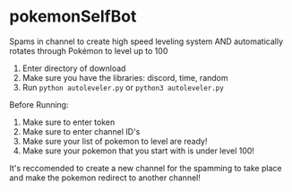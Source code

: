 # pokemonSelfBot
Spams in channel to create high speed leveling system AND automatically rotates through Pokémon to level up to 100


1. Enter directory of download
2. Make sure you have the libraries: discord, time, random
3. Run `python autoleveler.py` or `python3 autoleveler.py`

Before Running:
1. Make sure to enter token
2. Make sure to enter channel ID's
3. Make sure your list of pokemon to level are ready!
4. Make sure your pokemon that you start with is under level 100!

It's reccomended to create a new channel for the spamming to take place and make the pokemon redirect to another channel!
